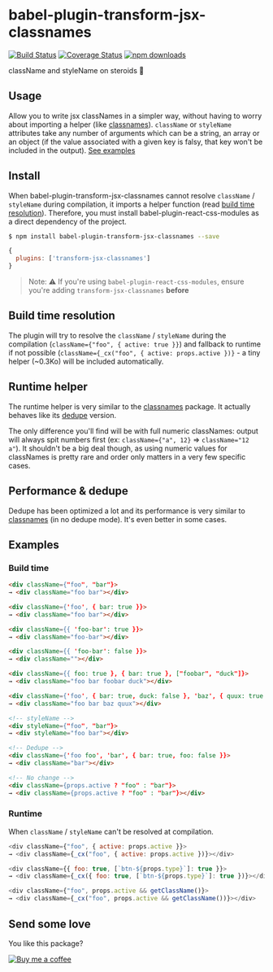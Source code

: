 # babel-plugin-transform-jsx-classnames

[![Build Status](https://travis-ci.org/gtournie/babel-plugin-transform-jsx-classnames.svg?branch=master)](https://travis-ci.org/gtournie/babel-plugin-transform-jsx-classnames)
[![Coverage Status](https://coveralls.io/repos/github/gtournie/babel-plugin-transform-jsx-classnames/badge.svg?branch=master)](https://coveralls.io/github/gtournie/babel-plugin-transform-jsx-classnames?branch=master)
[![npm downloads](https://img.shields.io/npm/dm/babel-plugin-transform-jsx-classnames.svg?style=flat-square)](https://www.npmjs.com/package/babel-plugin-transform-jsx-classnames)

className and styleName on steroids 💪

## Usage

Allow you to write jsx classNames in a simpler way, without having to worry about importing a helper (like [classnames](https://www.npmjs.com/package/classnames)). `className` or `styleName` attributes take any number of arguments which can be a string, an array or an object (if the value associated with a given key is falsy, that key won't be included in the output). [See examples](#examples)

## Install

When babel-plugin-transform-jsx-classnames cannot resolve `className` / `styleName` during compilation, it imports a helper function (read [build time resolution](#build-time-resolution)). Therefore, you must install babel-plugin-react-css-modules as a direct dependency of the project.

```bash
$ npm install babel-plugin-transform-jsx-classnames --save
```

```js
{
  plugins: ['transform-jsx-classnames']
}
```

> Note: ⚠️ If you're using `babel-plugin-react-css-modules`, ensure you're adding `transform-jsx-classnames` **before**

## Build time resolution

The plugin will try to resolve the `className` / `styleName` during the compilation (`className={"foo", { active: true }}`) and fallback to runtime if not possible (`className={_cx("foo", { active: props.active })}` - a tiny helper (~0.3Ko) will be included automatically.

## Runtime helper

The runtime helper is very similar to the [classnames](https://www.npmjs.com/package/classnames) package. It actually behaves like its [dedupe](https://www.npmjs.com/package/classnames#alternate-dedupe-version) version.

The only difference you'll find will be with full numeric classNames: output will always spit numbers first (ex: `className={"a", 12}` => `className="12 a"`). It shouldn't be a big deal though, as using numeric values for classNames is pretty rare and order only matters in a very few specific cases.

## Performance & dedupe

Dedupe has been optimized a lot and its performance is very similar to [classnames](https://www.npmjs.com/package/classnames) (in no dedupe mode). It's even better in some cases.

## Examples

### Build time

```html
<div className={"foo", "bar"}>
→ <div className="foo bar"></div>

<div className={'foo', { bar: true }}>
→ <div className="foo bar"></div>

<div className={{ 'foo-bar': true }}>
→ <div className="foo-bar"></div>

<div className={{ 'foo-bar': false }}>
→ <div className=""></div>

<div className={{ foo: true }, { bar: true }, ["foobar", "duck"]}>
→ <div className="foo bar foobar duck"></div>

<div className={'foo', { bar: true, duck: false }, 'baz', { quux: true }}>
→ <div className="foo bar baz quux"></div>

<!-- styleName -->
<div styleName={"foo", "bar"}>
→ <div styleName="foo bar"></div>

<!-- Dedupe -->
<div className={'foo foo', 'bar', { bar: true, foo: false }}>
→ <div className="bar"></div>

<!-- No change -->
<div className={props.active ? "foo" : "bar"}>
→ <div className={props.active ? "foo" : "bar"}></div>
```

### Runtime

When `className` / `styleName` can't be resolved at compilation.

```js
<div className={"foo", { active: props.active }}>
→ <div className={_cx("foo", { active: props.active })}></div>

<div className={{ foo: true, [`btn-${props.type}`]: true }}>
→ <div className={_cx({ foo: true, [`btn-${props.type}`]: true })}></div>

<div className={"foo", props.active && getClassName()}>
→ <div className={_cx("foo", props.active && getClassName())}></div>
```

## Send some love

You like this package?

[![Buy me a coffee](https://www.buymeacoffee.com/assets/img/custom_images/orange_img.png)](https://www.buymeacoffee.com/jCk0aHycU)
